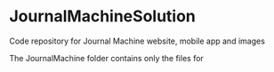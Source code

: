 JournalMachineSolution
======================

Code repository for Journal Machine website, mobile app and images

The JournalMachine folder contains only the files for 
